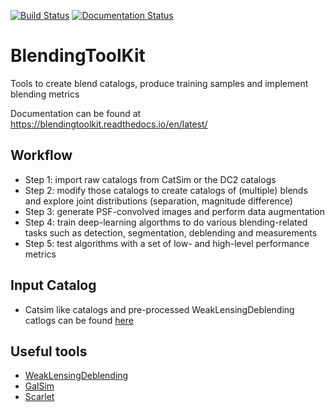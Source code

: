 [![Build Status](https://travis-ci.org/LSSTDESC/BlendingToolKit.svg?branch=master)](https://travis-ci.org/LSSTDESC/BlendingToolKit)
[![Documentation Status](https://readthedocs.org/projects/blendingtoolkit/badge/?version=latest)](https://blendingtoolkit.readthedocs.io/en/latest/?badge=latest)

# BlendingToolKit
Tools to create blend catalogs, produce training samples and implement blending metrics

Documentation can be found at https://blendingtoolkit.readthedocs.io/en/latest/

## Workflow
- Step 1: import raw catalogs from CatSim or the DC2 catalogs
- Step 2: modify those catalogs to create catalogs of (multiple) blends and explore joint distributions (separation, magnitude difference)
- Step 3: generate PSF-convolved images and perform data augmentation
- Step 4: train deep-learning algorthms to do various blending-related tasks such as detection, segmentation, deblending and measurements
- Step 5: test algorithms with a set of low- and high-level performance metrics


## Input Catalog
- Catsim like catalogs and pre-processed WeakLensingDeblending catlogs can be found [here](https://weaklensingdeblending.readthedocs.io/en/latest/products.html)

## Useful tools
- [WeakLensingDeblending](https://github.com/LSSTDESC/WeakLensingDeblending)
- [GalSim](https://github.com/GalSim-developers/GalSim/)
- [Scarlet](https://github.com/fred3m/scarlet/)

